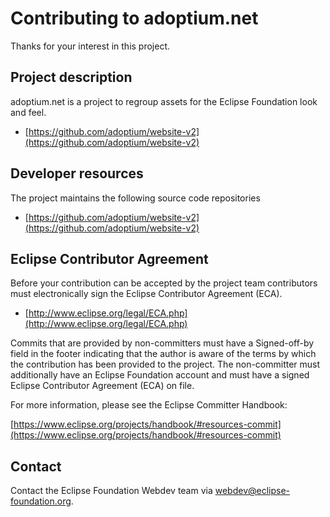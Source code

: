 # Contributing to adoptium.net

Thanks for your interest in this project.

## Project description

adoptium.net is a project to regroup assets for the Eclipse Foundation look and feel.

* [https://github.com/adoptium/website-v2](https://github.com/adoptium/website-v2)

## Developer resources

The project maintains the following source code repositories

* [https://github.com/adoptium/website-v2](https://github.com/adoptium/website-v2)

## Eclipse Contributor Agreement

Before your contribution can be accepted by the project team contributors must
electronically sign the Eclipse Contributor Agreement (ECA).

* [http://www.eclipse.org/legal/ECA.php](http://www.eclipse.org/legal/ECA.php)

Commits that are provided by non-committers must have a Signed-off-by field in
the footer indicating that the author is aware of the terms by which the
contribution has been provided to the project. The non-committer must
additionally have an Eclipse Foundation account and must have a signed Eclipse
Contributor Agreement (ECA) on file.

For more information, please see the Eclipse Committer Handbook:

[https://www.eclipse.org/projects/handbook/#resources-commit](https://www.eclipse.org/projects/handbook/#resources-commit)

## Contact

Contact the Eclipse Foundation Webdev team via webdev@eclipse-foundation.org.
